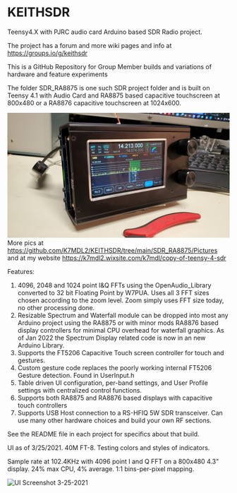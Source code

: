 # KEITHSDR
Teensy4.X with PJRC audio card Arduino based SDR Radio project.  

The project has a forum and more wiki pages and info at https://groups.io/g/keithsdr

This is a GitHub Repository for Group Member builds and variations of hardware and feature experiments

The folder SDR_RA8875 is one such SDR project folder and is built on Teensy 4.1 with Audio Card and RA8875 based capacitive touchscreen at 800x480 or a RA8876 capacitive touchscreen at 1024x600.  
  
  ![K7MDL Front Panel RA8875 Compact Teensy SDR](https://github.com/K7MDL2/KEITHSDR/blob/main/SDR_RA8875/Pictures/TeensySDR%20in%20Hammond%201455N1601-Front-1.jpg)
   More pics at https://github.com/K7MDL2/KEITHSDR/tree/main/SDR_RA8875/Pictures
   and at my website https://k7mdl2.wixsite.com/k7mdl/copy-of-teensy-4-sdr
  
  
  Features:
  
  1. 4096, 2048 and 1024 point I&Q FFTs using the OpenAudio_Library converted to 32 bit Floating Point by W7PUA.  Uses all 3 FFT sizes chosen according to the zoom level.  Zoom simply uses FFT size today, no other processing done.
  2. Resizable Spectrum and Waterfall module can be dropped into most any Arduino project using the RA8875 or with minor mods RA8876 based display controllers for minimal CPU overhead for waterfall graphics.  As of Jan 2022 the Spectrum Display related code is now in an new Arduino Library.
  3. Supports the FT5206 Capacitive Touch screen controller for touch and gestures.
  4. Custom gesture code replaces the poorly working internal FT5206 Gesture detection.  Found in UserInput.h
  5. Table driven UI configuration, per-band settings, and User Profile settings with centralized control functions.
  6. Supports both RA8875 and RA8876 based displays with capacitive touch controllers
  7. Supports USB Host connection to a RS-HFIQ 5W SDR transceiver.  Can use many other hardware choices and build your own RF sections.

See the README file in each project for specifics about that build.

UI as of 3/25/2021.  40M FT-8.  Testing colors and styles of indicators.

Sample rate at 102.4KHz with 4096 point I and Q FFT on a 800x480 4.3" display. 24% max CPU, 4% average. 1:1 bins-per-pixel mapping.

![UI Screenshot 3-25-2021](https://github.com/K7MDL2/KEITHSDR/blob/main/SDR_RA8875/Pictures/3-25-2021%20ScreenShot.jpg)
